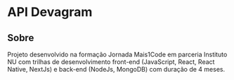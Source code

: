 # API Devagram 

## Sobre
Projeto desenvolvido na formação Jornada Mais1Code em parceria Instituto NU com trilhas de desenvolvimento front-end (JavaScript, React, React Native, NextJs) e back-end (NodeJs, MongoDB) com duração de 4 meses.
